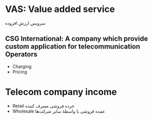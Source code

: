 # VAS: Value added service 
سرویس ارزش افزوده
## CSG International: A company which provide custom application for telecommunication Operators
* Charging
* Pricing

# Telecom company income
* Retail خرده فروشی مصرف کننده
* Wholesale عمده فروشی با واسطهٔ سایر شرکت‌ها
